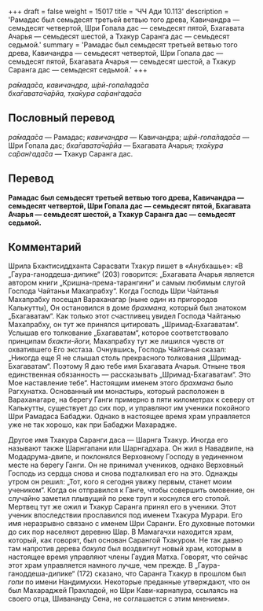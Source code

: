 +++
draft = false
weight = 15017
title = 'ЧЧ Ади 10.113'
description = 'Рамадас был семьдесят третьей ветвью того древа, Кавичандра — семьдесят четвертой, Шри Гопала дас — семьдесят пятой, Бхагавата Ачарья — семьдесят шестой, а Тхакур Саранга дас — семьдесят седьмой.'
summary = 'Рамадас был семьдесят третьей ветвью того древа, Кавичандра — семьдесят четвертой, Шри Гопала дас — семьдесят пятой, Бхагавата Ачарья — семьдесят шестой, а Тхакур Саранга дас — семьдесят седьмой.'
+++

_ра̄мада̄са, кавичандра, ш́рӣ-гопа̄лада̄са  
бха̄гавата̄ча̄рйа, т̣ха̄кура са̄ран̇гада̄са_

## Пословный перевод

_ра̄мада̄са_ — Рамадас; _кавичандра_ — Кавичандра; _ш́рӣ_\-_гопа̄лада̄са_ — Шри Гопала дас; _бха̄гавата̄ча̄рйа_ — Бхагавата Ачарья; _т̣ха̄кура_ _са̄ран̇гада̄са_ — Тхакур Саранга дас.

## Перевод

**Рамадас был семьдесят третьей ветвью того древа, Кавичандра — семьдесят четвертой, Шри Гопала дас — семьдесят пятой, Бхагавата Ачарья — семьдесят шестой, а Тхакур Саранга дас — семьдесят седьмой.**

## Комментарий

Шрила Бхактисиддханта Сарасвати Тхакур пишет в «Анубхашье»: «В „Гаура-ганоддеша-дипике“ (203) говорится: „Бхагавата Ачарья является автором книги „Кришна-према-тарангини“ и самым любимым слугой Господа Чайтаньи Махапрабху“. Когда Господь Шри Чайтанья Махапрабху посещал Вараханагар (ныне один из пригородов Калькутты), Он остановился в доме _брахмана,_ который был знатоком „Бхагаватам“. Как только этот счастливец увидел Господа Чайтанью Махапрабху, он тут же принялся цитировать „Шримад-Бхагаватам“. Услышав его толкование „Бхагаватам“, которое соответствовало принципам _бхакти-йоги,_ Махапрабху тут же лишился чувств от охватившего Его экстаза. Очнувшись, Господь Чайтанья сказал: „Никогда еще Я не слышал столь прекрасного толкования „Шримад-Бхагаватам“. Поэтому Я даю тебе имя Бхагавата Ачарья. Отныне твоя единственная обязанность — рассказывать „Шримад-Бхагаватам“. Это Мое наставление тебе“. Настоящим именем этого _брахмана_ было Рагхунатха. Основанный им монастырь, который расположен в Вараханагаре, на берегу Ганги примерно в пяти километрах к северу от Калькутты, существует до сих пор, и управляют им ученики покойного Шри Рамадаса Бабаджи. Однако в настоящее время храм управляется уже не так хорошо, как при Бабаджи Махарадже.

Другое имя Тхакура Саранги даса — Шарнга Тхакур. Иногда его называют также Шарнгапани или Шарнгадхара. Он жил в Навадвипе, на Модадрума-двипе, и поклонялся Верховному Господу в уединенном месте на берегу Ганги. Он не принимал учеников, однако Верховный Господь из сердца снова и снова подталкивал его на это. Однажды утром он решил: „Тот, кого я сегодня увижу первым, станет моим учеником“. Когда он отправился к Ганге, чтобы совершить омовение, он случайно заметил плывущий по реке труп и коснулся его стопой. Мертвец тут же ожил и Тхакур Саранга принял его в ученики. Этот ученик впоследствии прославился под именем Тхакура Мурари. Его имя неразрывно связано с именем Шри Саранги. Его духовные потомки до сих пор населяют деревню Шар. В Мамагачхи находится храм, который, как говорят, был основан Сарангой Тхакуром. Не так давно там напротив дерева _бакула_ был воздвигнут новый храм, которым в настоящее время управляют члены Гаудия Матха. Говорят, что сейчас этот храм управляется намного лучше, чем прежде. В „Гаура-ганоддеша-дипике“ (172) сказано, что Саранга Тхакур в прошлом был _гопи_ по имени Нандимукхи. Некоторые преданные утверждают, что он был Махараджей Прахладой, но Шри Кави-карнапура, ссылаясь на своего отца, Шивананду Сена, не соглашается с этим мнением».
